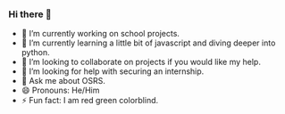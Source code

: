 ### Hi there 👋

- 🔭 I’m currently working on school projects.
- 🌱 I’m currently learning a little bit of javascript and diving deeper into python.
- 👯 I’m looking to collaborate on projects if you would like my help.
- 🤔 I’m looking for help with securing an internship.
- 💬 Ask me about OSRS.
- 😄 Pronouns: He/Him
- ⚡ Fun fact: I am red green colorblind.

<!--
**Littlep640/Littlep640** is a ✨ _special_ ✨ repository because its `README.md` (this file) appears on your GitHub profile.

Here are some ideas to get you started:

-->
